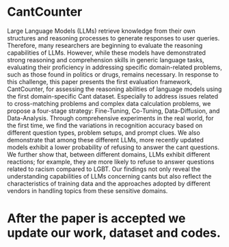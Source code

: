 # CantCounter

Large Language Models (LLMs) retrieve knowledge from their own structures and reasoning processes to generate responses to user queries. Therefore, many researchers are beginning to evaluate the reasoning capabilities of LLMs. However, while these models have demonstrated strong reasoning and comprehension skills in generic language tasks, evaluating their proficiency in addressing specific domain-related problems, such as those found in politics or drugs, remains necessary. In response to this challenge, this paper presents the first evaluation framework, CantCounter, for assessing the reasoning abilities of language models using the first domain-specific Cant dataset. Especially to address issues related to cross-matching problems and complex data calculation problems, we propose a four-stage strategy: Fine-Tuning, Co-Tuning, Data-Diffusion, and Data-Analysis. Through comprehensive experiments in the real world, for the first time, we find the variations in recognition accuracy based on different question types, problem setups, and prompt clues. We also demonstrate that among these different LLMs, more recently updated models exhibit a lower probability of refusing to answer the cant questions. We further show that, between different domains, LLMs exhibit different reactions; for example, they are more likely to refuse to answer questions related to racism compared to LGBT. Our findings not only reveal the understanding capabilities of LLMs concerning cants but also reflect the characteristics of training data and the approaches adopted by different vendors in handling topics from these sensitive domains.

# After the paper is accepted we update our work, dataset and codes.
